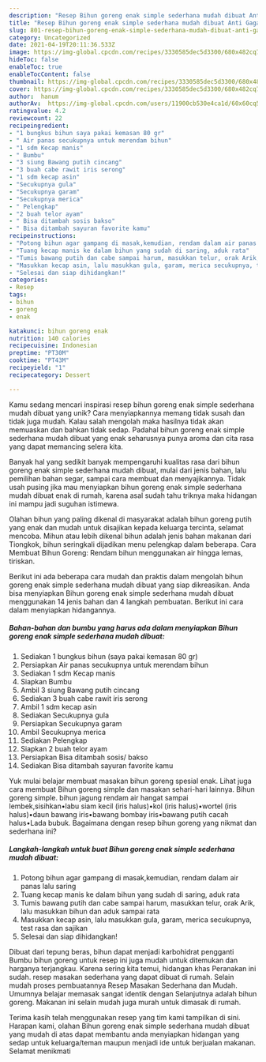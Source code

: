 ```yaml
---
description: "Resep Bihun goreng enak simple sederhana mudah dibuat Anti Gagal"
title: "Resep Bihun goreng enak simple sederhana mudah dibuat Anti Gagal"
slug: 801-resep-bihun-goreng-enak-simple-sederhana-mudah-dibuat-anti-gagal
category: Uncategorized
date: 2021-04-19T20:11:36.533Z
image: https://img-global.cpcdn.com/recipes/3330585dec5d3300/680x482cq70/bihun-goreng-enak-simple-sederhana-mudah-dibuat-foto-resep-utama.jpg
hideToc: false
enableToc: true
enableTocContent: false
thumbnail: https://img-global.cpcdn.com/recipes/3330585dec5d3300/680x482cq70/bihun-goreng-enak-simple-sederhana-mudah-dibuat-foto-resep-utama.jpg
cover: https://img-global.cpcdn.com/recipes/3330585dec5d3300/680x482cq70/bihun-goreng-enak-simple-sederhana-mudah-dibuat-foto-resep-utama.jpg
author:  hanum
authorAv:  https://img-global.cpcdn.com/users/11900cb530e4ca1d/60x60cq50/avatar.jpg
ratingvalue: 4.2
reviewcount: 22
recipeingredient:
- "1 bungkus bihun saya pakai kemasan 80 gr"
- " Air panas secukupnya untuk merendam bihun"
- "1 sdm Kecap manis"
- " Bumbu"
- "3 siung Bawang putih cincang"
- "3 buah cabe rawit iris serong"
- "1 sdm kecap asin"
- "Secukupnya gula"
- "Secukupnya garam"
- "Secukupnya merica"
- " Pelengkap"
- "2 buah telor ayam"
- " Bisa ditambah sosis bakso"
- " Bisa ditambah sayuran favorite kamu"
recipeinstructions:
- "Potong bihun agar gampang di masak,kemudian, rendam dalam air panas lalu saring"
- "Tuang kecap manis ke dalam bihun yang sudah di saring, aduk rata"
- "Tumis bawang putih dan cabe sampai harum, masukkan telur, orak Arik, lalu masukkan bihun dan aduk sampai rata"
- "Masukkan kecap asin, lalu masukkan gula, garam, merica secukupnya, test rasa dan sajikan"
- "Selesai dan siap dihidangkan!"
categories:
- Resep
tags:
- bihun
- goreng
- enak

katakunci: bihun goreng enak 
nutrition: 140 calories
recipecuisine: Indonesian
preptime: "PT30M"
cooktime: "PT43M"
recipeyield: "1"
recipecategory: Dessert

---
```



Kamu sedang mencari inspirasi resep bihun goreng enak simple sederhana mudah dibuat yang unik? Cara menyiapkannya memang tidak susah dan tidak juga mudah. Kalau salah mengolah maka hasilnya tidak akan memuaskan dan bahkan tidak sedap. Padahal bihun goreng enak simple sederhana mudah dibuat yang enak seharusnya punya aroma dan cita rasa yang dapat memancing selera kita.


Banyak hal yang sedikit banyak mempengaruhi kualitas rasa dari bihun goreng enak simple sederhana mudah dibuat, mulai dari jenis bahan, lalu pemilihan bahan segar, sampai cara membuat dan menyajikannya. Tidak usah pusing jika mau menyiapkan bihun goreng enak simple sederhana mudah dibuat enak di rumah, karena asal sudah tahu triknya maka hidangan ini mampu jadi suguhan istimewa.

Olahan bihun yang paling dikenal di masyarakat adalah bihun goreng putih yang enak dan mudah untuk disajikan kepada keluarga tercinta, selamat mencoba. Mihun atau lebih dikenal bihun adalah jenis bahan makanan dari Tiongkok, bihun seringkali dijadikan menu pelengkap dalam beberapa. Cara Membuat Bihun Goreng: Rendam bihun menggunakan air hingga lemas, tiriskan.


Berikut ini ada beberapa cara mudah dan praktis dalam mengolah bihun goreng enak simple sederhana mudah dibuat yang siap dikreasikan. Anda bisa menyiapkan Bihun goreng enak simple sederhana mudah dibuat menggunakan 14 jenis bahan dan 4 langkah pembuatan. Berikut ini cara dalam menyiapkan hidangannya.

<!--inarticleads1-->

##### Bahan-bahan dan bumbu yang harus ada dalam menyiapkan Bihun goreng enak simple sederhana mudah dibuat:

1. Sediakan 1 bungkus bihun (saya pakai kemasan 80 gr)
1. Persiapkan  Air panas secukupnya untuk merendam bihun
1. Sediakan 1 sdm Kecap manis
1. Siapkan  Bumbu
1. Ambil 3 siung Bawang putih cincang
1. Sediakan 3 buah cabe rawit iris serong
1. Ambil 1 sdm kecap asin
1. Sediakan Secukupnya gula
1. Persiapkan Secukupnya garam
1. Ambil Secukupnya merica
1. Sediakan  Pelengkap
1. Siapkan 2 buah telor ayam
1. Persiapkan  Bisa ditambah sosis/ bakso
1. Sediakan  Bisa ditambah sayuran favorite kamu


Yuk mulai belajar membuat masakan bihun goreng spesial enak. Lihat juga cara membuat Bihun goreng simple dan masakan sehari-hari lainnya. Bihun goreng simple. bihun jagung rendam air hangat sampai lembek,sisihkan•labu siam kecil (iris halus)•kol (iris halus)•wortel (iris halus)•daun bawang iris•bawang bombay iris•bawang putih cacah halus•Lada bubuk. Bagaimana dengan resep bihun goreng yang nikmat dan sederhana ini? 

<!--inarticleads2-->

##### Langkah-langkah untuk buat Bihun goreng enak simple sederhana mudah dibuat:

1. Potong bihun agar gampang di masak,kemudian, rendam dalam air panas lalu saring
1. Tuang kecap manis ke dalam bihun yang sudah di saring, aduk rata
1. Tumis bawang putih dan cabe sampai harum, masukkan telur, orak Arik, lalu masukkan bihun dan aduk sampai rata
1. Masukkan kecap asin, lalu masukkan gula, garam, merica secukupnya, test rasa dan sajikan
1. Selesai dan siap dihidangkan!

Dibuat dari tepung beras, bihun dapat menjadi karbohidrat pengganti Bumbu bihun goreng untuk resep ini juga mudah untuk ditemukan dan harganya terjangkau. Karena sering kita temui, hidangan khas Peranakan ini sudah. resep masakan sederhana yang dapat dibuat di rumah. Selain mudah proses pembuatannya Resep Masakan Sederhana dan Mudah. Umumnya belajar memasak sangat identik dengan Selanjutnya adalah bihun goreng. Makanan ini selain mudah juga murah untuk dimasak di rumah. 

Terima kasih telah menggunakan resep yang tim kami tampilkan di sini. Harapan kami, olahan Bihun goreng enak simple sederhana mudah dibuat yang mudah di atas dapat membantu anda menyiapkan hidangan yang sedap untuk keluarga/teman maupun menjadi ide untuk berjualan makanan. Selamat menikmati
